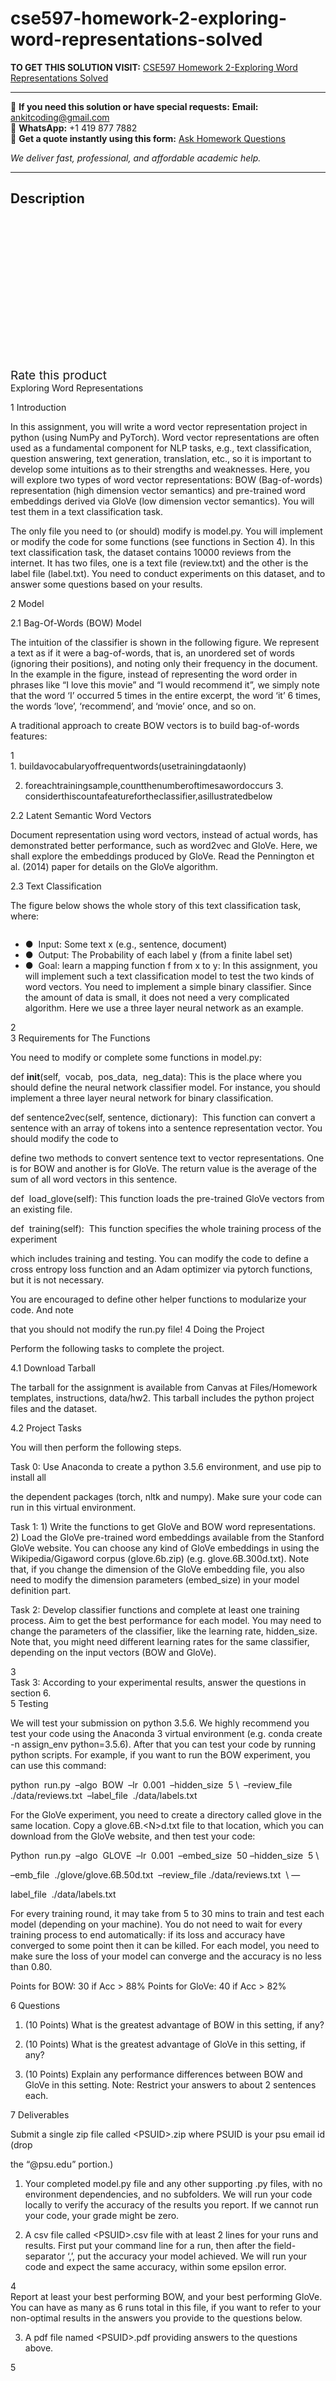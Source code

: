 # cse597-homework-2-exploring-word-representations-solved
**TO GET THIS SOLUTION VISIT:** [CSE597 Homework 2-Exploring Word Representations Solved](https://www.ankitcodinghub.com/product/cse597-homework-2-exploring-word-representations-solved/)


---

📩 **If you need this solution or have special requests:** **Email:** ankitcoding@gmail.com  
📱 **WhatsApp:** +1 419 877 7882  
📄 **Get a quote instantly using this form:** [Ask Homework Questions](https://www.ankitcodinghub.com/services/ask-homework-questions/)

*We deliver fast, professional, and affordable academic help.*

---

<h2>Description</h2>



<div class="kk-star-ratings kksr-auto kksr-align-center kksr-valign-top" data-payload="{&quot;align&quot;:&quot;center&quot;,&quot;id&quot;:&quot;93324&quot;,&quot;slug&quot;:&quot;default&quot;,&quot;valign&quot;:&quot;top&quot;,&quot;ignore&quot;:&quot;&quot;,&quot;reference&quot;:&quot;auto&quot;,&quot;class&quot;:&quot;&quot;,&quot;count&quot;:&quot;0&quot;,&quot;legendonly&quot;:&quot;&quot;,&quot;readonly&quot;:&quot;&quot;,&quot;score&quot;:&quot;0&quot;,&quot;starsonly&quot;:&quot;&quot;,&quot;best&quot;:&quot;5&quot;,&quot;gap&quot;:&quot;4&quot;,&quot;greet&quot;:&quot;Rate this product&quot;,&quot;legend&quot;:&quot;0\/5 - (0 votes)&quot;,&quot;size&quot;:&quot;24&quot;,&quot;title&quot;:&quot;CSE597 Homework 2-Exploring Word Representations Solved&quot;,&quot;width&quot;:&quot;0&quot;,&quot;_legend&quot;:&quot;{score}\/{best} - ({count} {votes})&quot;,&quot;font_factor&quot;:&quot;1.25&quot;}">

<div class="kksr-stars">

<div class="kksr-stars-inactive">
            <div class="kksr-star" data-star="1" style="padding-right: 4px">


<div class="kksr-icon" style="width: 24px; height: 24px;"></div>
        </div>
            <div class="kksr-star" data-star="2" style="padding-right: 4px">


<div class="kksr-icon" style="width: 24px; height: 24px;"></div>
        </div>
            <div class="kksr-star" data-star="3" style="padding-right: 4px">


<div class="kksr-icon" style="width: 24px; height: 24px;"></div>
        </div>
            <div class="kksr-star" data-star="4" style="padding-right: 4px">


<div class="kksr-icon" style="width: 24px; height: 24px;"></div>
        </div>
            <div class="kksr-star" data-star="5" style="padding-right: 4px">


<div class="kksr-icon" style="width: 24px; height: 24px;"></div>
        </div>
    </div>

<div class="kksr-stars-active" style="width: 0px;">
            <div class="kksr-star" style="padding-right: 4px">


<div class="kksr-icon" style="width: 24px; height: 24px;"></div>
        </div>
            <div class="kksr-star" style="padding-right: 4px">


<div class="kksr-icon" style="width: 24px; height: 24px;"></div>
        </div>
            <div class="kksr-star" style="padding-right: 4px">


<div class="kksr-icon" style="width: 24px; height: 24px;"></div>
        </div>
            <div class="kksr-star" style="padding-right: 4px">


<div class="kksr-icon" style="width: 24px; height: 24px;"></div>
        </div>
            <div class="kksr-star" style="padding-right: 4px">


<div class="kksr-icon" style="width: 24px; height: 24px;"></div>
        </div>
    </div>
</div>


<div class="kksr-legend" style="font-size: 19.2px;">
            <span class="kksr-muted">Rate this product</span>
    </div>
    </div>
<div class="page" title="Page 1">
<div class="layoutArea">
<div class="column">
Exploring Word Representations

1 Introduction

In this assignment, you will write a word vector representation project in python (using NumPy and PyTorch). Word vector representations are often used as a fundamental component for NLP tasks, e.g., text classification, question answering, text generation, translation, etc., so it is important to develop some intuitions as to their strengths and weaknesses. Here, you will explore two types of word vector representations: BOW (Bag-of-words) representation (high dimension vector semantics) and pre-trained word embeddings derived via GloVe (low dimension vector semantics). You will test them in a text classification task.

The only file you need to (or should) modify is model.py. You will implement or modify the code for some functions (see functions in Section 4). In this text classification task, the dataset contains 10000 reviews from the internet. It has two files, one is a text file (review.txt) and the other is the label file (label.txt). You need to conduct experiments on this dataset, and to answer some questions based on your results.

2 Model

2.1 Bag-Of-Words (BOW) Model

The intuition of the classifier is shown in the following figure. We represent a text as if it were a bag-of-words, that is, an unordered set of words (ignoring their positions), and noting only their frequency in the document. In the example in the figure, instead of representing the word order in phrases like “I love this movie” and “I would recommend it”, we simply note that the word ‘I’ occurred 5 times in the entire excerpt, the word ‘it’ 6 times, the words ‘love’, ‘recommend’, and ‘movie’ once, and so on.

A traditional approach to create BOW vectors is to build bag-of-words features:

</div>
</div>
<div class="layoutArea">
<div class="column">
1

</div>
</div>
</div>
<div class="page" title="Page 2">
<div class="layoutArea">
<div class="column">
1. buildavocabularyoffrequentwords(usetrainingdataonly)

2. foreachtrainingsample,countthenumberoftimesawordoccurs 3. considerthiscountafeaturefortheclassifier,asillustratedbelow

2.2 Latent Semantic Word Vectors

Document representation using word vectors, instead of actual words, has demonstrated better performance, such as word2vec and GloVe. Here, we shall explore the embeddings produced by GloVe. Read the Pennington et al. (2014) paper for details on the GloVe algorithm.

2.3 Text Classification

The figure below shows the whole story of this text classification task, where:

</div>
</div>
<div class="layoutArea">
<div class="column">
<ul>
<li>● &nbsp;Input: Some text x (e.g., sentence, document)</li>
<li>● &nbsp;Output: The Probability of each label y (from a finite label set)</li>
<li>● &nbsp;Goal: learn a mapping function f from x to y:
In this assignment, you will implement such a text classification model to test the two kinds of word vectors. You need to implement a simple binary classifier. Since the amount of data is small, it does not need a very complicated algorithm. Here we use a three layer neural network as an example.
</li>
</ul>
</div>
</div>
<div class="layoutArea">
<div class="column">
2

</div>
</div>
</div>
<div class="page" title="Page 3">
<div class="layoutArea">
<div class="column">
3 Requirements for The Functions

You need to modify or complete some functions in model.py:

def __init__(self,  vocab,  pos_data,  neg_data): This is the place where you should define the neural network classifier model. For instance, you should implement a three layer neural network for binary classification.

def sentence2vec(self, sentence, dictionary):  This function can convert a sentence with an array of tokens into a sentence representation vector. You should modify the code to

define two methods to convert sentence text to vector representations. One is for BOW and another is for GloVe. The return value is the average of the sum of all word vectors in this sentence.

def  load_glove(self): This function loads the pre-trained GloVe vectors from an existing file.

def  training(self):  This function specifies the whole training process of the experiment

which includes training and testing. You can modify the code to define a cross entropy loss function and an Adam optimizer via pytorch functions, but it is not necessary.

You are encouraged to define other helper functions to modularize your code. And note

that you should not modify the run.py file! 4 Doing the Project

Perform the following tasks to complete the project.

4.1 Download Tarball

The tarball for the assignment is available from Canvas at Files/Homework templates, instructions, data/hw2. This tarball includes the python project files and the dataset.

4.2 Project Tasks

You will then perform the following steps.

Task 0: Use Anaconda to create a python 3.5.6 environment, and use pip to install all

the dependent packages (torch, nltk and numpy). Make sure your code can run in this virtual environment.

Task 1: 1) Write the functions to get GloVe and BOW word representations. 2) Load the GloVe pre-trained word embeddings available from the Stanford GloVe website. You can choose any kind of GloVe embeddings in using the Wikipedia/Gigaword corpus (glove.6b.zip) (e.g. glove.6B.300d.txt). Note that, if you change the dimension of the GloVe embedding file, you also need to modify the dimension parameters (embed_size) in your model definition part.

Task 2: Develop classifier functions and complete at least one training process. Aim to get the best performance for each model. You may need to change the parameters of the classifier, like the learning rate, hidden_size. Note that, you might need different learning rates for the same classifier, depending on the input vectors (BOW and GloVe).

</div>
</div>
<div class="layoutArea">
<div class="column">
3

</div>
</div>
</div>
<div class="page" title="Page 4">
<div class="layoutArea">
<div class="column">
Task 3: According to your experimental results, answer the questions in section 6.

</div>
</div>
<div class="layoutArea">
<div class="column">
5 Testing

We will test your submission on python 3.5.6. We highly recommend you test your code using the Anaconda 3 virtual environment (e.g. conda create -n assign_env python=3.5.6). After that you can test your code by running python scripts. For example, if you want to run the BOW experiment, you can use this command:

python  run.py  –algo  BOW  –lr  0.001  –hidden_size  5 \  –review_file  ./data/reviews.txt  –label_file  ./data/labels.txt

For the GloVe experiment, you need to create a directory called glove in the same location. Copy a glove.6B.&lt;N&gt;d.txt file to that location, which you can download from the GloVe website, and then test your code:

Python  run.py  –algo  GLOVE  –lr  0.001  –embed_size  50 –hidden_size  5 \

–emb_file  ./glove/glove.6B.50d.txt  –review_file ./data/reviews.txt  \ —

label_file  ./data/labels.txt

For every training round, it may take from 5 to 30 mins to train and test each model (depending on your machine). You do not need to wait for every training process to end automatically: if its loss and accuracy have converged to some point then it can be killed. For each model, you need to make sure the loss of your model can converge and the accuracy is no less than 0.80.

Points for BOW: 30 if Acc &gt; 88% Points for GloVe: 40 if Acc &gt; 82%

6 Questions

1. (10 Points) What is the greatest advantage of BOW in this setting, if any?

2. (10 Points) What is the greatest advantage of GloVe in this setting, if any?

3. (10 Points) Explain any performance differences between BOW and GloVe in this setting. Note: Restrict your answers to about 2 sentences each.

7 Deliverables

Submit a single zip file called &lt;PSUID&gt;.zip where PSUID is your psu email id (drop

the “@psu.edu” portion.)

1) Your completed model.py file and any other supporting .py files, with no environment dependencies, and no subfolders. We will run your code locally to verify the accuracy of the results you report. If we cannot run your code, your grade might be zero.

2) A csv file called &lt;PSUID&gt;.csv file with at least 2 lines for your runs and results. First put your command line for a run, then after the field-separator ‘,’, put the accuracy your model achieved. We will run your code and expect the same accuracy, within some epsilon error.

</div>
</div>
<div class="layoutArea">
<div class="column">
4

</div>
</div>
</div>
<div class="page" title="Page 5">
<div class="layoutArea">
<div class="column">
Report at least your best performing BOW, and your best performing GloVe. You can have as many as 6 runs total in this file, if you want to refer to your non-optimal results in the answers you provide to the questions below.

3) A pdf file named &lt;PSUID&gt;.pdf providing answers to the questions above.

</div>
</div>
<div class="layoutArea">
<div class="column">
5

</div>
</div>
</div>
